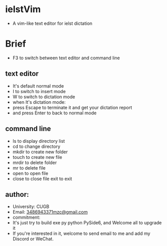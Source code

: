 # ielstVim
- A vim-like text editor for ielst dictation
# Brief
- F3 to switch between text editor and command line
## text editor
- It's default normal mode
- I to switch to insert mode
- W to switch to dictation mode
- when It's dictation mode:
- press Escape to terminate it and get your dictation report
- and press Enter to back to normal mode
## command line
- ls to display directory list
- cd to change directory
- mkdir to create new folder
- touch to create new file
- mrdir to delete folder
- mr to delete file
- open to open file
- close to close file
exit to exit
## author:
- University: CUGB
- Email: 3486943371mzc@gmail.com
- commitment:
- It's just try to build exe py python PySide6, and Welcome all to upgrade it
- If you're interested in it, welcome to send email to me and add my Discord or WeChat.
